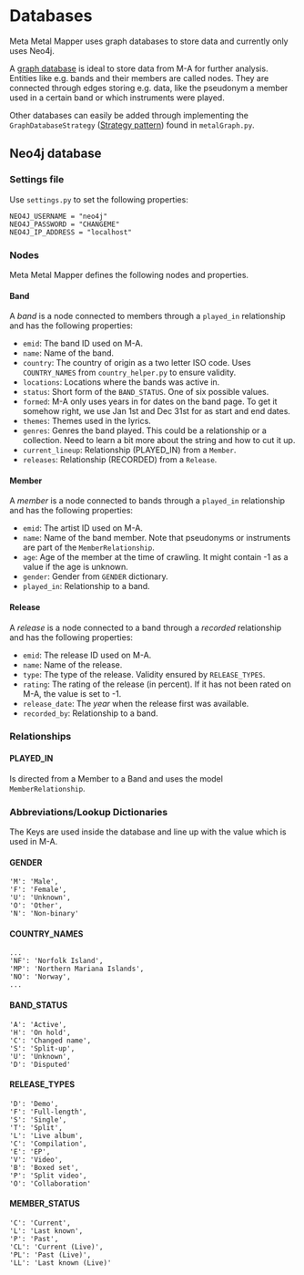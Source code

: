 # Databases

Meta Metal Mapper uses graph databases to store data and currently only uses
Neo4j.

A [graph database](https://en.wikipedia.org/wiki/Graph_database) is ideal to
store data from M-A for further analysis. Entities like e.g. bands and their
members are called nodes. They are connected through edges storing e.g. data,
like the pseudonym a member used in a certain band or which instruments were
played.

Other databases can easily be added through implementing the
`GraphDatabaseStrategy` ([Strategy pattern](https://en.wikipedia.org/wiki/Strategy_pattern))
found in `metalGraph.py`.

## Neo4j database

### Settings file

Use `settings.py` to set the following properties:

    NEO4J_USERNAME = "neo4j"
    NEO4J_PASSWORD = "CHANGEME"
    NEO4J_IP_ADDRESS = "localhost"

### Nodes

Meta Metal Mapper defines the following nodes and properties.

#### Band

A _band_ is a node connected to members through a `played_in` relationship and
has the following properties:

* `emid`: The band ID used on M-A.
* `name`: Name of the band.
* `country`: The country of origin as a two letter ISO code. Uses
  `COUNTRY_NAMES` from `country_helper.py` to ensure validity.
* `locations`: Locations where the bands was active in.
* `status`: Short form of the `BAND_STATUS`. One of six possible values.
* `formed`: M-A only uses years in for dates on the band page. To get it somehow
  right, we use Jan 1st and Dec 31st for as start and end dates.
* `themes`: Themes used in the lyrics.
* `genres`: Genres the band played. This could be a relationship or a
  collection.  Need to learn a bit more about the string and how to cut it up.
* `current_lineup`: Relationship (PLAYED_IN) from a `Member`.
* `releases`: Relationship (RECORDED) from a `Release`.

#### Member

A _member_ is a node connected to bands through a `played_in` relationship and
has the following properties:

* `emid`:  The artist ID used on M-A.
* `name`: Name of the band member. Note that pseudonyms or instruments are part
  of the `MemberRelationship`.
* `age`: Age of the member at the time of crawling. It might contain -1 as a
  value if the age is unknown.
* `gender`: Gender from `GENDER` dictionary.
* `played_in`: Relationship to a band.

#### Release

A _release_ is a node connected to a band through a _recorded_ relationship and
has the following properties:

* `emid`: The release ID used on M-A.
* `name`: Name of the release.
* `type`: The type of the release. Validity ensured by `RELEASE_TYPES`.
* `rating`: The rating of the release (in percent). If it has not been rated on
  M-A, the value is set to -1.
* `release_date`: The _year_ when the release first was available.
* `recorded_by`: Relationship to a band.

### Relationships

#### PLAYED_IN

Is directed from a Member to a Band and uses the model `MemberRelationship`.

### Abbreviations/Lookup Dictionaries

The Keys are used inside the database and line up with the value which is used
in M-A.

#### GENDER

    'M': 'Male',
    'F': 'Female',
    'U': 'Unknown',
    'O': 'Other',
    'N': 'Non-binary'

#### COUNTRY_NAMES

    ...
    'NF': 'Norfolk Island',
    'MP': 'Northern Mariana Islands',
    'NO': 'Norway',
    ...

#### BAND_STATUS

    'A': 'Active',
    'H': 'On hold',
    'C': 'Changed name',
    'S': 'Split-up',
    'U': 'Unknown',
    'D': 'Disputed'

#### RELEASE_TYPES

    'D': 'Demo',
    'F': 'Full-length',
    'S': 'Single',
    'T': 'Split',
    'L': 'Live album',
    'C': 'Compilation',
    'E': 'EP',
    'V': 'Video',
    'B': 'Boxed set',
    'P': 'Split video',
    'O': 'Collaboration'

#### MEMBER_STATUS

    'C': 'Current',
    'L': 'Last known',
    'P': 'Past',
    'CL': 'Current (Live)',
    'PL': 'Past (Live)',
    'LL': 'Last known (Live)'

